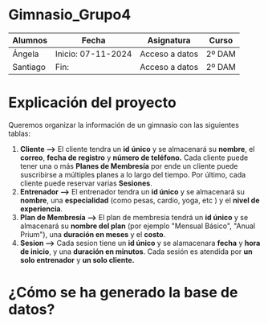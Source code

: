 # Gimnasio_Grupo4

| Alumnos  | Fecha              | Asignatura     | Curso   |
| -------- | ------------------ | -------------- | ------- |
| Ángela  | Inicio: 07-11-2024 | Acceso a datos | 2º DAM |
| Santiago | Fin:               | Acceso a datos | 2º DAM |

# Explicación del proyecto

Queremos organizar la información de un gimnasio con las siguientes tablas:

1. **Cliente -->** El cliente tendra un **id** **único** y se almacenará su **nombre**, el **correo**, **fecha de registro** y **número de teléfono.** Cada cliente puede tener una o más **Planes de Membresía** por ende un cliente puede suscribirse a múltiples planes a lo largo del tiempo. Por último, cada cliente puede reservar varias **Sesiones**.
2. **Entrenador -->** El entrenador tendra un **id único** y se almacenará su **nombre**, una **especialidad** (como pesas, cardio, yoga, etc ) y el **nivel de experiencia**.
3. **Plan de Membresía -->** El plan de membresía tendrá un **id único** y se almacenará su **nombre del plan** (por ejemplo "Mensual Básico", "Anual Prium"), una **duración en meses** y el **costo**.
4. **Sesion -->** Cada sesion tiene un **id único** y se alamacenara **fecha** y **hora de inicio**, y una **duración en minutos**. Cada sesión es atendida por **un solo entrenador** y **un solo cliente.**

# ¿Cómo se ha generado la base de datos?
